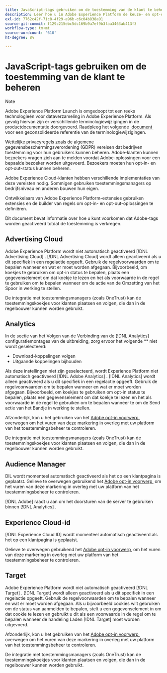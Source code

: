 ```yaml
---
title: JavaScript-tags gebruiken om de toestemming van de klant te beheren
description: Leer hoe u in Adobe Experience Platform de keuze- en opt-outsignalen van klanten voor verschillende Adobe-oplossingen kunt beheren.
exl-id: 7762c42f-71c8-4f29-a96b-c6c04b838a91
source-git-commit: f129c215ebc5dc169b9a7ef9b3faa3463ab413f3
workflow-type: tm+mt
source-wordcount: '610'
ht-degree: 8%

---
```


# JavaScript-tags gebruiken om de toestemming van de klant te beheren

>[!NOTE]
>
>Adobe Experience Platform Launch is omgedoopt tot een reeks technologieën voor dataverzameling in Adobe Experience Platform.  Als gevolg hiervan zijn er verschillende terminologiewijzigingen in de productdocumentatie doorgevoerd. Raadpleeg het volgende [&#x200B; document &#x200B;](../../term-updates.md) voor een geconsolideerde referentie van de terminologiewijzigingen.

Wettelijke privacyregels zoals de algemene gegevensbeschermingsverordening (GDPR) vereisen dat bedrijven toestemming voor hun gebruikers kunnen beheren. Adobe-klanten kunnen bezoekers vragen zich aan te melden voordat Adobe-oplossingen voor een bepaalde bezoeker worden uitgevoerd. Bezoekers moeten hun opt-in- en opt-out-status kunnen beheren.

Adobe Experience Cloud-klanten hebben verschillende implementaties van deze vereisten nodig. Sommigen gebruiken toestemmingsmanagers op bedrijfsniveau en anderen bouwen hun eigen.

Ontwikkelaars van Adobe Experience Platform-extensies gebruiken extensies en de builder van regels om opt-in- en opt-out-oplossingen te definiëren.

Dit document bevat informatie over hoe u kunt voorkomen dat Adobe-tags worden geactiveerd totdat de toestemming is verkregen.

## Advertising Cloud

Adobe Experience Platform wordt niet automatisch geactiveerd [!DNL Advertising Cloud] . [!DNL Advertising Cloud] wordt alleen geactiveerd als u dit specifiek in een regelactie opgeeft. Gebruik de regelvoorwaarden om te bepalen wanneer en wat er moet worden afgegaan. Bijvoorbeeld, om koekjes te gebruiken om opt-in status te bepalen, plaats een gegevenselement om dat koekje te lezen en het als voorwaarde in de regel te gebruiken om te bepalen wanneer om de actie van de Omzetting van het Spoor in werking te stellen.

De integratie met toestemmingsmanagers (zoals OneTrust) kan de toestemmingskoekjes voor klanten plaatsen en volgen, die dan in de regelbouwer kunnen worden gebruikt.

## Analytics

In de sectie van het Volgen van de Verbinding van de [!DNL Analytics] configuratiemontages van de uitbreiding, zorg ervoor het volgende ** niet wordt geselecteerd:

* Download-koppelingen volgen
* Uitgaande koppelingen bijhouden

Als deze instellingen niet zijn geselecteerd, wordt Experience Platform niet automatisch geactiveerd [!DNL Adobe Analytics] . [!DNL Analytics] wordt alleen geactiveerd als u dit specifiek in een regelactie opgeeft. Gebruik de regelvoorwaarden om te bepalen wanneer en wat er moet worden afgegaan. Bijvoorbeeld, om koekjes te gebruiken om opt-in status te bepalen, plaats een gegevenselement om dat koekje te lezen en het als voorwaarde in de regel te gebruiken om te bepalen wanneer te om de Send actie van het Bandje in werking te stellen.

Afzonderlijk, kon u het gebruiken van het [&#x200B; Adobe opt-in voorwerp &#x200B;](https://experienceleague.adobe.com/docs/id-service/using/implementation/opt-in-service/optin-overview.html?lang=nl-NL) overwegen om het vuren van deze markering in overleg met uw platform van het toestemmingsbeheer te controleren.

De integratie met toestemmingsmanagers (zoals OneTrust) kan de toestemmingskoekjes voor klanten plaatsen en volgen, die dan in de regelbouwer kunnen worden gebruikt.

## Audience Manager

DIL wordt momenteel automatisch geactiveerd als het op een klantpagina is geplaatst. Gelieve te overwegen gebruikend het [&#x200B; Adobe opt-in voorwerp &#x200B;](https://experienceleague.adobe.com/docs/id-service/using/implementation/opt-in-service/optin-overview.html?lang=nl-NL) om het vuren van deze markering in overleg met uw platform van het toestemmingsbeheer te controleren.

[!DNL Adobe] raadt u aan om het doorsturen van de server te gebruiken binnen [!DNL Analytics] .

## Experience Cloud-id

[!DNL Experience Cloud ID] wordt momenteel automatisch geactiveerd als het op een klantpagina is geplaatst.

Gelieve te overwegen gebruikend het [&#x200B; Adobe opt-in voorwerp &#x200B;](https://experienceleague.adobe.com/docs/id-service/using/implementation/opt-in-service/optin-overview.html?lang=nl-NL) om het vuren van deze markering in overleg met uw platform van het toestemmingsbeheer te controleren.

## Target

Adobe Experience Platform wordt niet automatisch geactiveerd [!DNL Target] . [!DNL Target] wordt alleen geactiveerd als u dit specifiek in een regelactie opgeeft. Gebruik de regelvoorwaarden om te bepalen wanneer en wat er moet worden afgegaan. Als u bijvoorbeeld cookies wilt gebruiken om de status van aanmelden te bepalen, stelt u een gegevenselement in om dat cookie te lezen en gebruikt u dit als een voorwaarde in de regel om te bepalen wanneer de handeling Laden [!DNL Target] moet worden uitgevoerd.

Afzonderlijk, kon u het gebruiken van het [&#x200B; Adobe opt-in voorwerp &#x200B;](https://experienceleague.adobe.com/docs/id-service/using/implementation/opt-in-service/optin-overview.html?lang=nl-NL) overwegen om het vuren van deze markering in overleg met uw platform van het toestemmingsbeheer te controleren.

De integratie met toestemmingsmanagers (zoals OneTrust) kan de toestemmingskoekjes voor klanten plaatsen en volgen, die dan in de regelbouwer kunnen worden gebruikt.
